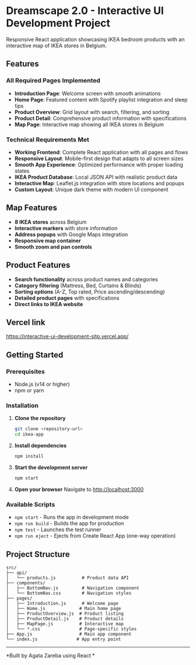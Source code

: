# Dreamscape 2.0 - Interactive UI Development Project

 Responsive React application showcasing IKEA bedroom products with an interactive map of IKEA stores in Belgium.

##  Features

### All Required Pages Implemented
- **Introduction Page**: Welcome screen with smooth animations
- **Home Page**: Featured content with Spotify playlist integration and sleep tips
- **Product Overview**: Grid layout with search, filtering, and sorting
- **Product Detail**: Comprehensive product information with specifications
- **Map Page**: Interactive map showing all IKEA stores in Belgium

### Technical Requirements Met
- **Working Frontend**: Complete React application with all pages and flows
- **Responsive Layout**: Mobile-first design that adapts to all screen sizes
- **Smooth App Experience**: Optimized performance with proper loading states
- **IKEA Product Database**: Local JSON API with realistic product data
- **Interactive Map**: Leaflet.js integration with store locations and popups
- **Custom Layout**: Unique dark theme with modern UI component

## Map Features

- **8 IKEA stores** across Belgium
- **Interactive markers** with store information
- **Address popups** with Google Maps integration
- **Responsive map container**
- **Smooth zoom and pan controls**

## Product Features

- **Search functionality** across product names and categories
- **Category filtering** (Mattress, Bed, Curtains & Blinds)
- **Sorting options** (A-Z, Top rated, Price ascending/descending)
- **Detailed product pages** with specifications
- **Direct links to IKEA website**

 ## Vercel link 
 https://interactive-ui-development-sjtp.vercel.app/ 

## Getting Started

### Prerequisites
- Node.js (v14 or higher)
- npm or yarn

### Installation

1. **Clone the repository**
   ```bash
   git clone <repository-url>
   cd ikea-app
   ```

2. **Install dependencies**
   ```bash
   npm install
   ```

3. **Start the development server**
   ```bash
   npm start
   ```

4. **Open your browser**
   Navigate to [http://localhost:3000](http://localhost:3000)

### Available Scripts

- `npm start` - Runs the app in development mode
- `npm run build` - Builds the app for production
- `npm test` - Launches the test runner
- `npm run eject` - Ejects from Create React App (one-way operation)

##  Project Structure

```
src/
├── api/
│   └── products.js          # Product data API
├── components/
│   ├── BottomNav.js         # Navigation component
│   └── BottomNav.css        # Navigation styles
├── pages/
│   ├── Introduction.js      # Welcome page
│   ├── Home.js             # Main home page
│   ├── ProductOverview.js  # Product listing
│   ├── ProductDetail.js    # Product details
│   ├── MapPage.js          # Interactive map
│   └── *.css               # Page-specific styles
├── App.js                  # Main app component
└── index.js               # App entry point
```

---

*Built by Agata Zareba using React *
